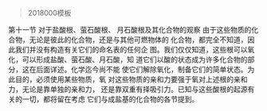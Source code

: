 # 
> 2018000模板

第十一节 对于盐酸根、萤石酸根、 月石酸根及其化合物的观察
由于这些物质的化合物，无论是彼此的化合物，还是与其他可燃物体的 化合物，都完全不知道，因此我们并没有构造有关它们的命名表的任何企 图。我们仅仅知道，这些根可以氧化，可以形成盐酸、萤石酸、月石酸，知 道它们以酸的状态成为许多化合物的部分，这在后面详述。化学迄今尚不能 使它们解除氧化，制备它们的简单状态。为此目的，必须使用某些物质，氧 对这些物质的亲和力要强于氧对上述根的亲和力，无论是靠单独的亲和力， 还是靠双重有择吸引力。已知与这些酸根的起源有关的一切，都将留在考虑 它们与成盐基的化合物的各节提到。